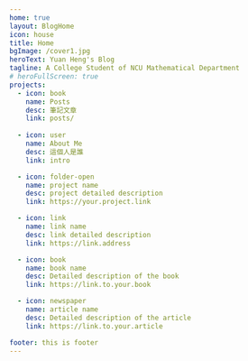 ```yaml
---
home: true
layout: BlogHome
icon: house
title: Home
bgImage: /cover1.jpg
heroText: Yuan Heng's Blog
tagline: A College Student of NCU Mathematical Department
# heroFullScreen: true
projects:
  - icon: book
    name: Posts
    desc: 筆記文章
    link: posts/
  
  - icon: user
    name: About Me
    desc: 這個人是誰
    link: intro

  - icon: folder-open
    name: project name
    desc: project detailed description
    link: https://your.project.link

  - icon: link
    name: link name
    desc: link detailed description
    link: https://link.address

  - icon: book
    name: book name
    desc: Detailed description of the book
    link: https://link.to.your.book

  - icon: newspaper
    name: article name
    desc: Detailed description of the article
    link: https://link.to.your.article

footer: this is footer
---
```


<!-- This is a blog home page demo.

To use this layout, you should set both `layout: BlogHome` and `home: true` in the page front matter.

For related configuration docs, please see [blog homepage](https://theme-hope.vuejs.press/guide/blog/home.html). -->
